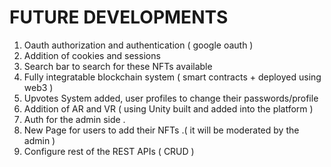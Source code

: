 # FUTURE DEVELOPMENTS

1) Oauth authorization and authentication ( google oauth )
2) Addition of cookies and sessions 
3) Search bar to search for these NFTs available
4) Fully integratable blockchain system ( smart contracts + deployed using web3 )
5) Upvotes System added, user profiles to change their passwords/profile 
6) Addition of AR and VR ( using Unity built and added into the platform )
7) Auth for the admin side .
8) New Page for users to add their NFTs .( it will be moderated by the admin )
9) Configure rest of the REST APIs ( CRUD )
